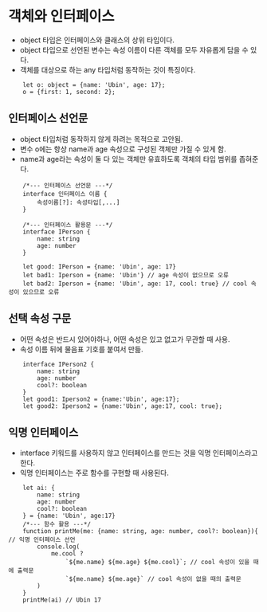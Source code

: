 # 객체와 인터페이스
- object 타입은 인터페이스와 클래스의 상위 타입이다.
- object 타입으로 선언된 변수는 속성 이름이 다른 객체를 모두 자유롭게 담을 수 있다.
- 객체를 대상으로 하는 any 타입처럼 동작하는 것이 특징이다.

```TS
    let o: object = {name: 'Ubin', age: 17};
    o = {first: 1, second: 2};
```

## 인터페이스 선언문
- object 타입처럼 동작하지 않게 하려는 목적으로 고안됨.
- 변수 o에는 항상 name과 age 속성으로 구성된 객체만 가질 수 있게 함.
- name과 age라는 속성이 둘 다 있는 객체만 유효하도록 객체의 타입 범위를 좁혀준다.
```TS
    /*--- 인터페이스 선언문 ---*/
    interface 인터페이스 이름 {
        속성이름[?]: 속성타입[,...]
    }
```
```TS
    /*--- 인터페이스 활용문 ---*/
    interface IPerson {
        name: string
        age: number
    }

    let good: IPerson = {name: 'Ubin', age: 17}
    let bad1: Iperson = {name: 'Ubin'} // age 속성이 없으므로 오류
    let bad2: Iperson = {name: 'Ubin', age: 17, cool: true} // cool 속성이 있으므로 오류
```

## 선택 속성 구문
- 어떤 속성은 반드시 있어야하나, 어떤 속성은 있고 없고가 무관할 때 사용.
- 속성 이름 뒤에 물음표 기호를 붙여서 만듦.

```TS
    interface IPerson2 {
        name: string
        age: number
        cool?: boolean
    }
    let good1: Iperson2 = {name:'Ubin', age:17};
    let good2: Iperson2 = {name:'Ubin', age:17, cool: true};
```

## 익명 인터페이스 
- interface 키워드를 사용하지 않고 인터페이스를 만드는 것을 익명 인터페이스라고 한다.
- 익명 인터페이스는 주로 함수를 구현할 때 사용된다.
```TS
    let ai: {
        name: string
        age: number
        cool?: boolean
    } = {name: 'Ubin', age:17}
    /*--- 함수 활용 ---*/
    function printMe(me: {name: string, age: number, cool?: boolean}){ // 익명 인터페이스 선언
        console.log(
            me.cool ?
                `${me.name} ${me.age} ${me.cool}`; // cool 속성이 있을 때에 출력문
                `${me.name} ${me.age}` // cool 속성이 없을 때의 출력문
        )
    }
    printMe(ai) // Ubin 17
```